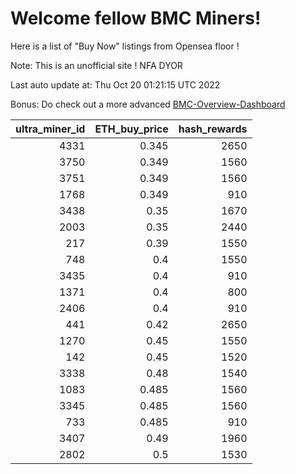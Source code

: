 # Welcome fellow BMC Miners!
Here is a list of "Buy Now" listings from Opensea floor !

Note: This is an unofficial site ! NFA DYOR

Last auto update at: Thu Oct 20 01:21:15 UTC 2022

Bonus: Do check out a more advanced [BMC-Overview-Dashboard](https://dune.com/defifunk/BMC-Overview-Dashboard)


|   ultra_miner_id |   ETH_buy_price |   hash_rewards |
|-----------------:|----------------:|---------------:|
|             4331 |           0.345 |           2650 |
|             3750 |           0.349 |           1560 |
|             3751 |           0.349 |           1560 |
|             1768 |           0.349 |            910 |
|             3438 |           0.35  |           1670 |
|             2003 |           0.35  |           2440 |
|              217 |           0.39  |           1550 |
|              748 |           0.4   |           1550 |
|             3435 |           0.4   |            910 |
|             1371 |           0.4   |            800 |
|             2406 |           0.4   |            910 |
|              441 |           0.42  |           2650 |
|             1270 |           0.45  |           1550 |
|              142 |           0.45  |           1520 |
|             3338 |           0.48  |           1540 |
|             1083 |           0.485 |           1560 |
|             3345 |           0.485 |           1560 |
|              733 |           0.485 |            910 |
|             3407 |           0.49  |           1960 |
|             2802 |           0.5   |           1530 |